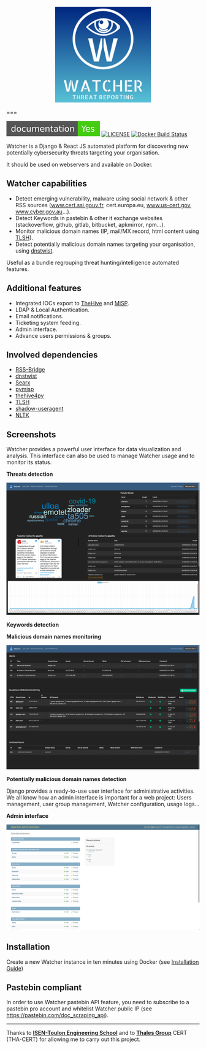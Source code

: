 <p align="center">
    <img alt="Watcher Logo" src="/Watcher/static/watcher-logo-readme.png" height="250" width="250">
</p>

===

[![Documentation](/Watcher/static/documentation-Yes-brightgreen.svg)](https://felix83000.github.io/Watcher/)
[![LICENSE](https://img.shields.io/github/license/Felix83000/Watcher?logo=github&style=flat-square)](/LICENSE)
[![Docker Build Status](https://img.shields.io/docker/build/felix83000/watcher?logo=docker&style=flat-square)](https://hub.docker.com/repository/docker/felix83000/watcher)

Watcher is a Django & React JS automated platform for discovering new potentially cybersecurity threats targeting your organisation. 

It should be used on webservers and available on Docker.

## Watcher capabilities

- Detect emerging vulnerability, malware using social network & other RSS sources (www.cert.ssi.gouv.fr, cert.europa.eu, www.us-cert.gov, www.cyber.gov.au...). 
- Detect Keywords in pastebin & other it exchange websites (stackoverflow, github, gitlab, bitbucket, apkmirror, npm...).
- Monitor malicious domain names (IP, mail/MX record, html content using [TLSH](https://github.com/trendmicro/tlsh)).
- Detect potentially malicious domain names targeting your organisation, using [dnstwist](https://github.com/elceef/dnstwist). 

Useful as a bundle regrouping threat hunting/intelligence automated features.

## Additional features

- Integrated IOCs export to [TheHive](https://thehive-project.org/) and [MISP](https://www.misp-project.org/).
- LDAP & Local Authentication.
- Email notifications.
- Ticketing system feeding.
- Admin interface.
- Advance users permissions & groups.

## Involved dependencies

- [RSS-Bridge](https://github.com/RSS-Bridge/rss-bridge)
- [dnstwist](https://github.com/elceef/dnstwist)
- [Searx](https://searx.github.io/searx/)
- [pymisp](https://github.com/MISP/PyMISP)
- [thehive4py](https://github.com/TheHive-Project/TheHive4py)
- [TLSH](https://github.com/trendmicro/tlsh)
- [shadow-useragent](https://github.com/lobstrio/shadow-useragent)
- [NLTK](https://www.nltk.org/)

## Screenshots
Watcher provides a powerful user interface for data visualization and analysis. This interface can also be used to manage Watcher usage and to monitor its status.

**Threats detection**

<p align="center">
    <img alt="Watcher Logo" src="/Watcher/static/Watcher-threats-detection.png">
</p>

**Keywords detection**

**Malicious domain names monitoring**

<p align="center">
    <img alt="Watcher Logo" src="/Watcher/static/Watcher-malicious-domain-names-monitoring.png">
</p>

**Potentially malicious domain names detection**

Django provides a ready-to-use user interface for administrative activities. We all know how an admin interface is important for a web project: Users management, user group management, Watcher configuration, usage logs...  

**Admin interface**

<p align="center">
    <img alt="Watcher Logo" src="/Watcher/static/Watcher-admin-interface.png">
</p>

## Installation

Create a new Watcher instance in ten minutes using Docker (see [Installation Guide](https://felix83000.github.io/Watcher/README.html))

## Pastebin compliant
In order to use Watcher pastebin API feature, you need to subscribe to a pastebin pro account and whitelist Watcher public IP (see https://pastebin.com/doc_scraping_api).


---
Thanks to [**ISEN-Toulon Engineering School**](https://www.isen-mediterranee.fr/) and to [**Thales Group**](https://www.thalesgroup.com/) CERT (THA-CERT) for allowing me to carry out this project.
